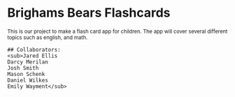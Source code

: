 # Brighams Bears Flashcards
<sub>This is our project to make a flash card app for children.
The app will cover several different topics such as english, and math.</sub>

~~~
## Collaborators:
<sub>Jared Ellis
Darcy Merilan
Josh Smith
Mason Schenk
Daniel Wilkes
Emily Wayment</sub>
~~~
